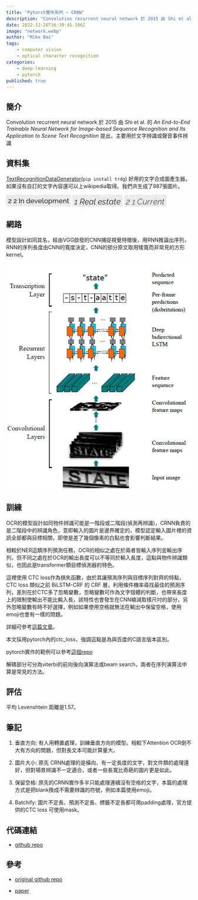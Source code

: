 ```yaml
---
title: "Pytorch實作系列 — CRNN"
description: "Convolution recurrent neural network 於 2015 由 Shi et al.提出，主要用於文字辨識或聲音事件辨識"
date: 2022-12-26T16:39:45.106Z
image: "network.webp"
author: "Mike Bai"
tags:
    - computer vision
    - optical character recognition
categories:
    - deep-learning
    - pytorch
published: true
---
```


## 簡介

Convolution recurrent neural network 於 2015 由 Shi et al. 的 *An End-to-End Trainable Neural Network for Image-based Sequence Recognition and Its Application to Scene Text Recognition* 提出，主要用於文字辨識或聲音事件辨識

## 資料集

[TextRecognitionDataGenerator](https://github.com/Belval/TextRecognitionDataGenerator)(`pip install trdg`) 好用的文字合成圖產生器。如果沒有自訂的文字內容還可以上wikipedia取得。我們共生成了987張圖片。

![](data.webp) ![trdg generated images demostration.](data1.webp) ![](data2.webp)

## 網路

模型設計如同其名，經由VGG啟發的CNN捕捉視覺特徵後，用RNN推論出序列，RNN的序列長度由CNN的寬度決定，CNN的部分原文取用矮寬而非常見的方形 kernel。   

![網路](network.webp)

## 訓練

OCR的模型設計如同物件辨識可能是一階段或二階段(偵測再辨識)，CRNN負責的是二階段中的辨識角色，意即輸入的圖片是邊界確定的，模型認定輸入圖片裡的資訊全部都與目標相關，即使是差了幾個像素的白點也會影響判斷結果。

相較於NER這類序列預測任務，OCR的相似之處在於兩者皆輸入序列並輸出序列，但不同之處在於OCR的輸出長度可以不等同於輸入長度，這點與物件辨識類似，也因此是transformer類目標偵測器的特色。

這裡使用 CTC loss作為損失函數，由於其讓預測序列與目標序列對齊的特點，CTC loss 類似之前 BiLSTM-CRF 的 CRF 層，利用條件機率尋找最佳的預測序列，差別在於CTC多了忽略變數，忽略變數可作為文字個體的判斷，也帶來長度上的限制使輸出不能比輸入長，該特性也會發生在CNN縮減取樣尺吋的部分，另外忽略變數有時不好選擇，例如如果使用空格就無法在輸出中保留空格，使用emoji也會有一樣的問題。

詳細可參考[這篇文章](https://distill.pub/2017/ctc)。

本文採用pytorch內的ctc_loss，強調這點是為與百度的C語言版本區別。

pytorch實作的範例可以參考[這個repo](https://github.com/dredwardhyde/crnn-ctc-loss-pytorch/blob/main/ctc_loss_example.py)

解碼部分可分為viterbi的前向後向演算法或beam search，兩者在序列演算法中算是常見的方法。

## 評估

平均 Levenshtein 距離是1.57。

## 筆記

1. 垂直方向: 有人用轉置處理，訓練垂直方向的模型。相較下Attention OCR倒不大有方向的問題，但對長文本可能計算量大。

2. 圖片大小: 原先 CRNN處理的是橫向、有一定長度的文字，對文件類的處理還好，但對場景辨識不一定適合，或者一些長寬比奇葩的圖片更是如此。

3. 保留空格: 原先的CRNN實作多半只能處理連續沒有空格的文字，本篇的處理方式是把blank換成不需要辨識的符號，例如本篇使用emoji。

4. Batchify: 圖片不定長、預測不定長、標籤不定長都可用padding處理，官方提供的CTC loss 可使用mask。


## 代碼連結

* [github repo](https://github.com/gitE0Z9/classical-network-series)

## 參考

* [original github repo](https://github.com/meijieru/crnn.pytorch)

* [paper](https://arxiv.org/abs/1507.05717)
